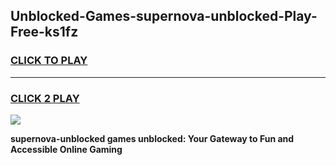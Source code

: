 
## Unblocked-Games-supernova-unblocked-Play-Free-ks1fz
<h3>
<a href="https://premium76.site?title=supernova-unblocked&ref=23A">CLICK TO PLAY</a></h3>
<hr>

<h3>
<a href="https://premium76.site?title=supernova-unblocked&ref=23A">CLICK 2 PLAY</a>
  
</h3>

<a href="https://premium76.site?title=supernova-unblocked&ref=23A"><img src="https://clearcache.store/games.png"></a>


**supernova-unblocked games unblocked: Your Gateway to Fun and Accessible Online Gaming**
